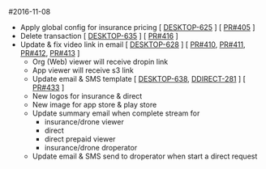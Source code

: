 #2016-11-08
- Apply global config for insurance pricing
[ [DESKTOP-625](https://dropin.atlassian.net/browse/DESKTOP-625) ]
[ [PR#405](https://github.com/dropininc/dropin-api-v2/pull/405) ]
- Delete transaction 
[ [DESKTOP-635](https://dropin.atlassian.net/browse/DESKTOP-635) ]
[ [PR#416](https://github.com/dropininc/dropin-api-v2/pull/416) ]
- Update & fix video link in email 
[ [DESKTOP-628](https://dropin.atlassian.net/browse/DESKTOP-628) ]
[
[PR#410](https://github.com/dropininc/dropin-api-v2/pull/410),
[PR#411](https://github.com/dropininc/dropin-api-v2/pull/411),
[PR#412](https://github.com/dropininc/dropin-api-v2/pull/412),
[PR#413](https://github.com/dropininc/dropin-api-v2/pull/413)
]
  - Org (Web) viewer will receive dropin link
  - App viewer will receive s3 link
  - Update email & SMS template
[
[DESKTOP-638](https://dropin.atlassian.net/browse/DESKTOP-638), 
[DDIRECT-281](https://dropin.atlassian.net/browse/DDIRECT-281)
]
[
[PR#433](https://github.com/dropininc/dropin-api-v2/pull/443)
]
  - New logos for insurance & direct
  - New image for app store & play store
  - Update summary email when complete stream for
    - insurance/drone viewer
    - direct
    - direct prepaid viewer
    - insurance/drone droperator
  - Update email & SMS send to droperator when start a direct request
